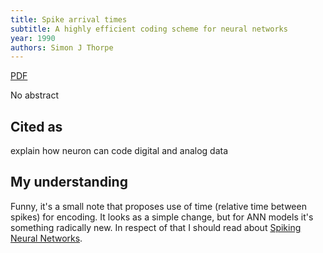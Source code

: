 ```yaml
---
title: Spike arrival times
subtitle: A highly efficient coding scheme for neural networks
year: 1990
authors: Simon J Thorpe
---
```


[PDF](https://web.archive.org/web/20120215151304/http://pop.cerco.ups-tlse.fr/fr_vers/documents/thorpe_sj_90_91.pdf)

No abstract

## Cited as

explain how neuron can code digital and analog data

## My understanding

Funny, it's a small note that proposes use of time (relative time between spikes) for encoding. It looks as a simple change, but for ANN models it's something radically new. In respect of that I should read about [Spiking Neural Networks](/science/neuron/spiking-neural-networks).